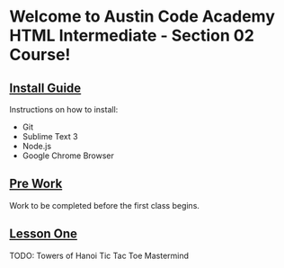 # Welcome to Austin Code Academy HTML Intermediate - Section 02 Course!
## [Install Guide](https://github.com/mistakevin/HTMLIntermediateSection2/blob/master/InstallGuide.md)
Instructions on how to install:
* Git
* Sublime Text 3
* Node.js
* Google Chrome Browser
## [Pre Work](https://github.com/mistakevin/HTMLIntermediateSection2/blob/master/Prework.md)
Work to be completed before the first class begins.
## [Lesson One](https://github.com/mistakevin/HTMLIntermediateSection2/blob/master/Day1.md)

TODO:
Towers of Hanoi
Tic Tac Toe
Mastermind
